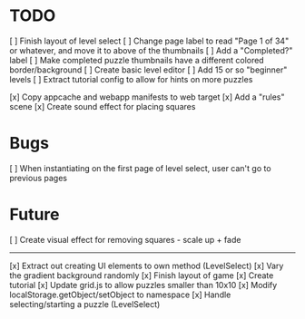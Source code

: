 # TODO

[ ] Finish layout of level select
	[ ] Change page label to read "Page 1 of 34" or whatever, and
		move it to above of the thumbnails
	[ ] Add a "Completed?" label
	[ ] Make completed puzzle thumbnails have a different colored border/background
[ ] Create basic level editor
	[ ] Add 15 or so "beginner" levels
[ ] Extract tutorial config to allow for hints on more puzzles

[x] Copy appcache and webapp manifests to web target
[x] Add a "rules" scene
[x] Create sound effect for placing squares

# Bugs

[ ] When instantiating on the first page of level select, user can't go to
    previous pages

# Future

[ ] Create visual effect for removing squares
	- scale up + fade

-------------------

[x] Extract out creating UI elements to own method (LevelSelect)
[x] Vary the gradient background randomly
[x] Finish layout of game
[x] Create tutorial
[x] Update grid.js to allow puzzles smaller than 10x10
[x] Modify localStorage.getObject/setObject to namespace
[x] Handle selecting/starting a puzzle (LevelSelect)
